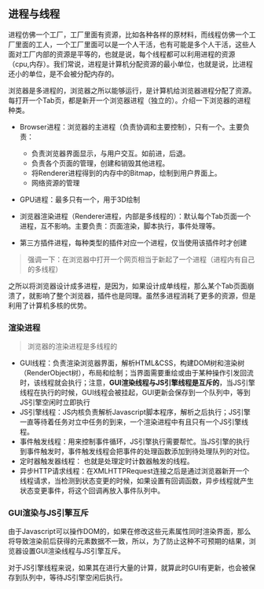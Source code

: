 ## 进程与线程

进程仿佛一个工厂，工厂里面有资源，比如各种各样的原材料，而线程仿佛一个工厂里面的工人，一个工厂里面可以是一个人干活，也有可能是多个人干活，这些人面对工厂内部的资源是平等的，也就是说，每个线程都可以利用进程的资源（cpu,内存）。我们常说，进程是计算机分配资源的最小单位，也就是说，比进程还小的单位，是不会被分配内存的。

浏览器是多进程的，浏览器之所以能够运行，是计算机给浏览器进程分配了资源。每打开一个Tab页，都是新开一个浏览器进程（独立的）。介绍一下浏览器的进程种类。

+ Browser进程：浏览器的主进程（负责协调和主要控制），只有一个。主要负责：

  + 负责浏览器界面显示，与用户交互。如前进，后退。
  + 负责各个页面的管理，创建和销毁其他进程。
  + 将Renderer进程得到的内存中的Bitmap，绘制到用户界面上。
  + 网络资源的管理
+ GPU进程：最多只有一个，用于3D绘制
+ 浏览器渲染进程（Renderer进程，内部是多线程的）：默认每个Tab页面一个进程，互不影响。主要负责：页面渲染，脚本执行，事件处理等。
+ 第三方插件进程，每种类型的插件对应一个进程，仅当使用该插件时才创建

> 强调一下：在浏览器中打开一个网页相当于新起了一个进程（进程内有自己的多线程）

之所以将浏览器设计成多进程，是因为，如果设计成单线程，那么某个Tab页面崩溃了，就影响了整个浏览器，插件也是同理。虽然多进程消耗了更多的资源，但是利用了计算机多核的优势。

### 渲染进程

> 浏览器的渲染进程是多线程的

+ GUI线程：负责渲染浏览器界面，解析HTML&CSS，构建DOM树和渲染树（RenderObject树），布局和绘制；当界面需要重绘或由于某种操作引发回流时，该线程就会执行；注意，**GUI渲染线程与JS引擎线程是互斥的**，当JS引擎线程在执行的时候，GUI线程会被挂起，GUI更新会保存到一个队列中，等到JS引擎空闲时立即执行
+ JS引擎线程：JS内核负责解析Javascript脚本程序，解析之后执行；JS引擎一直等待着任务对立中任务的到来，一个渲染进程中有且只有一个JS引擎线程。
+ 事件触发线程：用来控制事件循环，JS引擎执行需要帮忙。当JS引擎的执行到事件触发时，事件触发线程会把事件的处理函数添加到待处理队列的对位。
+ 定时器触发器线程： 也就是处理定时计数器触发的线程。
+ 异步HTTP请求线程：在XMLHTTPRequest连接之后是通过浏览器新开一个线程请求，当检测到状态变更的时候，如果设置有回调函数，异步线程就产生状态变更事件，将这个回调再放入事件队列中。

### GUI渲染与JS引擎互斥

由于Javascript可以操作DOM的，如果在修改这些元素属性同时渲染界面，那么将导致渲染前后获得的元素数据不一致，所以，为了防止这种不可预期的结果，浏览器设置GUI渲染线程与JS引擎互斥。

对于JS引擎线程来说，如果其在进行大量的计算，就算此时GUI有更新，也会被保存到队列中，等待JS引擎空闲后执行。